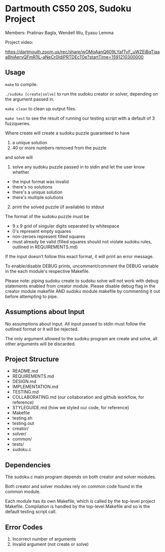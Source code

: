 # Dartmouth CS50 20S, Sudoku Project

Members: Pratinav Bagla, Wendell Wu, Eyasu Lemma

Project video:

https://dartmouth.zoom.us/rec/share/wOMoAanQ609LYafTyF_uWZEjBqTiaaa8hiAervQFmR1lL-aNeCr0IdiPRTDEcT0e?startTime=1591210300000

## Usage

`make` to compile.

`./sudoku [create|solve]` to run the sudoku creator or solver, depending on the argument passed in.

`make clean` to clean up output files.

`make test` to see the result of running our testing script with a default of 3 fuzzqueries.

Where create will create a sudoku puzzle guaranteed to have
 1. a unique solution
 2. 40 or more numbers removed from the puzzle

and solve will
 1. solve any sudoku puzzle passed in to stdin and let the user know whether
   - the input format was invalid
   - there's no solutions
   - there's a unique solution
   - there's multiple solutions
 2. print the solved puzzle (if available) to stdout

The format of the sudoku puzzle must be
 - 9 x 9 grid of singular digits separated by whitespace
 - 0's represent empty squares
 - non-zeroes represent filled squares
 - must already be valid (filled squares should not violate sudoku rules, outlined in REQUIREMENTS.md)

If the input doesn't follow this exact format, it will print an error message.

To enable/disable DEBUG prints, uncomment/comment the DEBUG variable in the each module's respective Makefile.

Please note: piping sudoku create to sudoku solve will not work with debug statements enabled from creator module. Please disable debug flag in the creator module makefile AND sudoku module makefile by commenting it out before attempting to pipe.

## Assumptions about Input

No assumptions about input. All input passed to stdin must follow the outlined format or it will be rejected.

The only argument allowed to the sudoku program are create and solve, all other arguments will be discarded.

## Project Structure

- README.md
- REQUIREMENTS.md
- DESIGN.md
- IMPLEMENTATION.md
- TESTING.md
- COLLABORATING.md (our collaboration and github workflow, for reference)
- STYLEGUIDE.md (how we styled our code, for reference)
- Makefile
- testing.sh
- testing.out
- creator/
- solver/
- common/
- tests/
- sudoku.c

## Dependencies

The sudoku.c main program depends on both creator and solver modules.

Both creator and solver modules rely on common code found in the common module.

Each module has its own Makefile, which is called by the top-level project Makefile. Compilation is handled by the top-level Makefile and so is the default testing script call.

## Error Codes
 1. Incorrect number of arguments
 2. Invalid argument (not create or solve)

